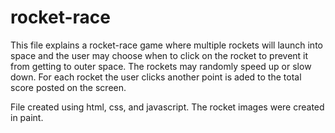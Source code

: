 # rocket-race
This file explains a rocket-race game where multiple rockets will launch into space and the user may choose when to click on the rocket to prevent it from getting to outer space. The rockets may randomly speed up or slow down. For each rocket the user clicks another point is aded to the total score posted on the screen. 

 File created using html, css, and javascript. The rocket images were created in paint.
